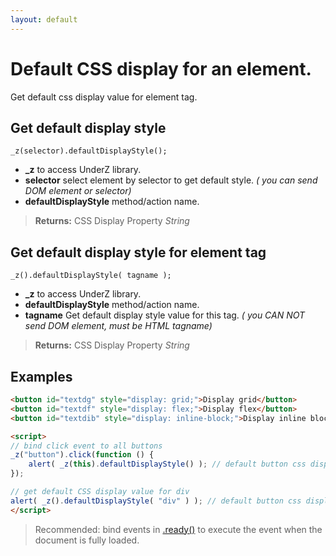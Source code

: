 ```yaml
---
layout: default
---
```

# Default CSS display for an element.
Get default css display value for element tag.


## Get default display style
`_z(selector).defaultDisplayStyle();`

* **_z** to access UnderZ library.
* **selector** select element by selector to get default style. _( you can send DOM element or selector)_
* **defaultDisplayStyle** method/action name.

> **Returns:** CSS Display Property _String_


## Get default display style for element tag
`_z().defaultDisplayStyle( tagname );`

* **_z** to access UnderZ library.
* **defaultDisplayStyle** method/action name.
* **tagname** Get default display style value for this tag. _( you CAN NOT send DOM element, must be HTML tagname)_

> **Returns:** CSS Display Property _String_


## Examples

```html
<button id="textdg" style="display: grid;">Display grid</button>
<button id="textdf" style="display: flex;">Display flex</button>
<button id="textdib" style="display: inline-block;">Display inline block</button>

<script>
// bind click event to all buttons
_z("button").click(function () { 
	alert( _z(this).defaultDisplayStyle() ); // default button css display is: inline-block
});

// get default CSS display value for div
alert( _z().defaultDisplayStyle( "div" ) ); // default button css display is: block
</script>

```

> Recommended: bind events in [.ready()](https://github.com/hlaCk/UnderZ/wiki/.ready()) to execute the event when the document is fully loaded.
